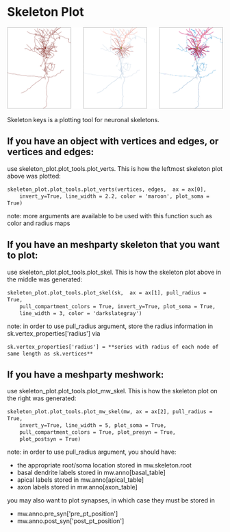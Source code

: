 Skeleton Plot
=================================================
![cover](images/skels.png)

Skeleton keys is a plotting tool for neuronal skeletons. 

## If you have an object with vertices and edges, or vertices and edges:
use skeleton_plot.plot_tools.plot_verts. This is how the leftmost skeleton plot above was plotted:

```
skeleton_plot.plot_tools.plot_verts(vertices, edges,  ax = ax[0], 
    invert_y=True, line_width = 2.2, color = 'maroon', plot_soma = True)
```
note: more arguments are available to be used with this function such as color and radius maps 

## If you have an meshparty skeleton that you want to plot:
use skeleton_plot.plot_tools.plot_skel. This is how the skeleton plot above in the middle was generated:

```
skeleton_plot.plot_tools.plot_skel(sk,  ax = ax[1], pull_radius = True, 
    pull_compartment_colors = True, invert_y=True, plot_soma = True, 
    line_width = 3, color = 'darkslategray') 
``` 
note: in order to use pull_radius argument, store the radius information in sk.vertex_properties['radius'] via 
```
sk.vertex_properties['radius'] = **series with radius of each node of same length as sk.vertices**
```

## If you have a meshparty meshwork:
use skeleton_plot.plot_tools.plot_mw_skel. This is how the skeleton plot on the right was generated:

```
skeleton_plot.plot_tools.plot_mw_skel(mw, ax = ax[2], pull_radius = True,
    invert_y=True, line_width = 5, plot_soma = True,
    pull_compartment_colors = True, plot_presyn = True,
    plot_postsyn = True)
```
note: in order to use pull_radius argument, you should have:
- the appropriate root/soma location stored in mw.skeleton.root
- basal dendrite labels stored in mw.anno[basal_table]
- apical labels stored in mw.anno[apical_table]
- axon labels stored in  mw.anno[axon_table]

you may also want to plot synapses, in which case they must be stored in 
- mw.anno.pre_syn['pre_pt_position']
- mw.anno.post_syn['post_pt_position']


